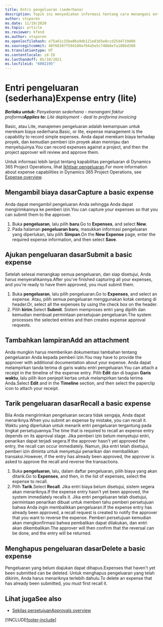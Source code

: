 ```yaml
---
title: Entri pengeluaran (sederhana)
description: Topik ini menyediakan informasi tentang cara menangani entri pengeluaran di penyebaran sederhana.
author: stsporen
ms.date: 11/19/2020
ms.topic: article
ms.reviewer: kfend
ms.author: stsporen
ms.openlocfilehash: e75a61c25be06a9db121e8165e8ccd25d4719d08
ms.sourcegitcommit: 40f68387f594180af64a5e5c748b6efa188bd300
ms.translationtype: HT
ms.contentlocale: id-ID
ms.lasthandoff: 05/10/2021
ms.locfileid: "6002195"
---
```

# <a name="expense-entry-lite"></a><span data-ttu-id="9750a-103">Entri pengeluaran (sederhana)</span><span class="sxs-lookup"><span data-stu-id="9750a-103">Expense entry (lite)</span></span>

<span data-ttu-id="9750a-104">_**Berlaku untuk:** Penyebaran sederhana - menangani faktur proforma_</span><span class="sxs-lookup"><span data-stu-id="9750a-104">_**Applies to:** Lite deployment - deal to proforma invoicing_</span></span>

<span data-ttu-id="9750a-105">Basic, atau Lite, manajemen pengeluaran adalah kemampuan untuk merekam biaya sederhana.</span><span class="sxs-lookup"><span data-stu-id="9750a-105">Basic, or lite, expense management is the capability to record simple expenses.</span></span> <span data-ttu-id="9750a-106">Anda dapat merekam biaya terhadap proyek, dan kemudian pemberi izin proyek akan meninjau dan menyetujuinya.</span><span class="sxs-lookup"><span data-stu-id="9750a-106">You can record expenses against a project, and then the project approver will review and approve them.</span></span>

<span data-ttu-id="9750a-107">Untuk informasi lebih lanjut tentang kapabilitas pengeluaran di Dynamics 365 Project Operations, lihat [Ikhtisar pengeluaran](expense-overview.md).</span><span class="sxs-lookup"><span data-stu-id="9750a-107">For more information about expense capabilities in Dynamics 365 Project Operations, see [Expense overview](expense-overview.md).</span></span>

## <a name="capture-a-basic-expense"></a><span data-ttu-id="9750a-108">Mengambil biaya dasar</span><span class="sxs-lookup"><span data-stu-id="9750a-108">Capture a basic expense</span></span>

<span data-ttu-id="9750a-109">Anda dapat mengambil pengeluaran Anda sehingga Anda dapat mengirimkannya ke pemberi izin.</span><span class="sxs-lookup"><span data-stu-id="9750a-109">You can capture your expenses so that you can submit them to the approver.</span></span>

1. <span data-ttu-id="9750a-110">Buka **pengeluaran**, lalu pilih **baru**.</span><span class="sxs-lookup"><span data-stu-id="9750a-110">Go to **Expenses**, and select **New**.</span></span>
2. <span data-ttu-id="9750a-111">Pada halaman **pengeluaran baru**, masukkan informasi pengeluaran yang diperlukan, lalu pilih **Simpan**.</span><span class="sxs-lookup"><span data-stu-id="9750a-111">On the **New Expense** page, enter the required expense information, and then select **Save**.</span></span>

## <a name="submit-a-basic-expense"></a><span data-ttu-id="9750a-112">Ajukan pengeluaran dasar</span><span class="sxs-lookup"><span data-stu-id="9750a-112">Submit a basic expense</span></span>

<span data-ttu-id="9750a-113">Setelah selesai menangkap semua pengeluaran, dan siap disetujui, Anda harus menyerahkannya.</span><span class="sxs-lookup"><span data-stu-id="9750a-113">After you've finished capturing all your expenses, and you're ready to have them approved, you must submit them.</span></span>

1. <span data-ttu-id="9750a-114">Buka **pengeluaran**, lalu pilih pengeluaran.</span><span class="sxs-lookup"><span data-stu-id="9750a-114">Go to **Expenses**, and select an expense.</span></span> <span data-ttu-id="9750a-115">Atau, pilih semua pengeluaran menggunakan kotak centang di header.</span><span class="sxs-lookup"><span data-stu-id="9750a-115">Or, select all the expenses by using the check box on the header.</span></span>
2. <span data-ttu-id="9750a-116">Pilih **kirim**.</span><span class="sxs-lookup"><span data-stu-id="9750a-116">Select **Submit**.</span></span> <span data-ttu-id="9750a-117">Sistem memproses entri yang dipilih dan kemudian membuat permintaan persetujuan pengeluaran.</span><span class="sxs-lookup"><span data-stu-id="9750a-117">The system processes the selected entries and then creates expense approval requests.</span></span>

## <a name="add-an-attachment"></a><span data-ttu-id="9750a-118">Tambahkan lampiran</span><span class="sxs-lookup"><span data-stu-id="9750a-118">Add an attachment</span></span>

<span data-ttu-id="9750a-119">Anda mungkin harus memberikan dokumentasi tambahan tentang pengeluaran Anda kepada pemberi izin.</span><span class="sxs-lookup"><span data-stu-id="9750a-119">You may have to provide the approver with additional documentation about your expense.</span></span> <span data-ttu-id="9750a-120">Anda dapat melampirkan tanda terima di garis waktu entri pengeluaran.</span><span class="sxs-lookup"><span data-stu-id="9750a-120">You can attach a receipt in the timeline of the expense entry.</span></span> <span data-ttu-id="9750a-121">Pilih **Edit** dan di bagian **Garis waktu**, lalu pilih ikon penjepit kertas untuk melampirkan tanda terima Anda.</span><span class="sxs-lookup"><span data-stu-id="9750a-121">Select **Edit** and in the **Timeline** section, and then select the paperclip icon to attach your receipt.</span></span>

## <a name="recall-a-basic-expense"></a><span data-ttu-id="9750a-122">Tarik pengeluaran dasar</span><span class="sxs-lookup"><span data-stu-id="9750a-122">Recall a basic expense</span></span>

<span data-ttu-id="9750a-123">Bila Anda mengirimkan pengeluaran secara tidak sengaja, Anda dapat menariknya.</span><span class="sxs-lookup"><span data-stu-id="9750a-123">When you submit an expense by mistake, you can recall it.</span></span> <span data-ttu-id="9750a-124">Waktu yang diperlukan untuk menarik entri pengeluaran tergantung pada tingkat persetujuannya.</span><span class="sxs-lookup"><span data-stu-id="9750a-124">The time that is required to recall an expense entry depends on its approval stage.</span></span>  <span data-ttu-id="9750a-125">Jika pemberi izin belum menyetujui entri, penarikan dapat terjadi segera.</span><span class="sxs-lookup"><span data-stu-id="9750a-125">If the approver hasn't yet approved the entry, the recall can occur immediately.</span></span> <span data-ttu-id="9750a-126">Namun, jika entri telah disetujui, pemberi izin diminta untuk menyetujui penarikan dan membalikkan transaksi.</span><span class="sxs-lookup"><span data-stu-id="9750a-126">However, if the entry has already been approved, the approver is asked to approve the recall and reverse the transactions.</span></span>

1. <span data-ttu-id="9750a-127">Buka **pengeluaran**, lalu, dalam daftar pengeluaran, pilih biaya yang akan ditarik.</span><span class="sxs-lookup"><span data-stu-id="9750a-127">Go to **Expenses**, and then, in the list of expenses, select the expense to recall.</span></span>
2. <span data-ttu-id="9750a-128">Pilih **Tarik**.</span><span class="sxs-lookup"><span data-stu-id="9750a-128">Select **Recall**.</span></span> <span data-ttu-id="9750a-129">Jika entri biaya belum disetujui, sistem segera akan menariknya.</span><span class="sxs-lookup"><span data-stu-id="9750a-129">If the expense entry hasn't yet been approved, the system immediately recalls it.</span></span> <span data-ttu-id="9750a-130">Jika entri pengeluaran telah disetujui, permintaan penarikan dibuat untuk memberi tahu pemberi persetujuan bahwa Anda ingin membalikkan pengeluaran.</span><span class="sxs-lookup"><span data-stu-id="9750a-130">If the expense entry has already been approved, a recall request is created to notify the approver that you want to reverse the expense.</span></span> <span data-ttu-id="9750a-131">Pemberi persetujuan kemudian akan mengkonfirmasi bahwa pembalikan dapat dilakukan, dan entri akan dikembalikan.</span><span class="sxs-lookup"><span data-stu-id="9750a-131">The approver will then confirm that the reversal can be done, and the entry will be returned.</span></span>

## <a name="delete-a-basic-expense"></a><span data-ttu-id="9750a-132">Menghapus pengeluaran dasar</span><span class="sxs-lookup"><span data-stu-id="9750a-132">Delete a basic expense</span></span>

<span data-ttu-id="9750a-133">Pengeluaran yang belum diajukan dapat dihapus.</span><span class="sxs-lookup"><span data-stu-id="9750a-133">Expenses that haven't yet been submitted can be deleted.</span></span> <span data-ttu-id="9750a-134">Untuk menghapus pengeluaran yang telah dikirim, Anda harus menariknya terlebih dahulu.</span><span class="sxs-lookup"><span data-stu-id="9750a-134">To delete an expense that has already been submitted, you must first recall it.</span></span>

## <a name="see-also"></a><span data-ttu-id="9750a-135">Lihat juga</span><span class="sxs-lookup"><span data-stu-id="9750a-135">See also</span></span>

- [<span data-ttu-id="9750a-136">Sekilas persetujuan</span><span class="sxs-lookup"><span data-stu-id="9750a-136">Approvals overview</span></span>](../approvals/approvals-overview.md)


[!INCLUDE[footer-include](../includes/footer-banner.md)]